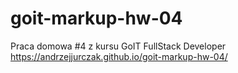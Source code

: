 # goit-markup-hw-04

Praca domowa #4 z kursu GoIT FullStack Developer
https://andrzejjurczak.github.io/goit-markup-hw-04/
